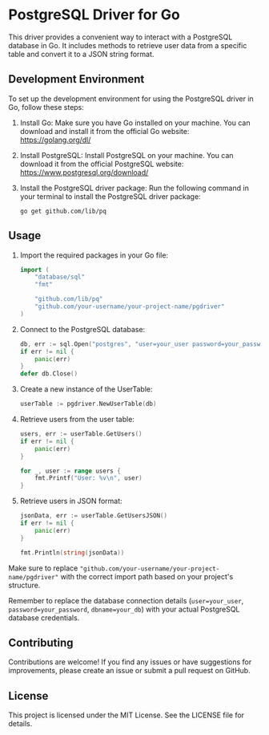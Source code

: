 # PostgreSQL Driver for Go

This driver provides a convenient way to interact with a PostgreSQL database in Go. It includes methods to retrieve user data from a specific table and convert it to a JSON string format.

## Development Environment

To set up the development environment for using the PostgreSQL driver in Go, follow these steps:

1. Install Go: Make sure you have Go installed on your machine. You can download and install it from the official Go website: https://golang.org/dl/

2. Install PostgreSQL: Install PostgreSQL on your machine. You can download it from the official PostgreSQL website: https://www.postgresql.org/download/

3. Install the PostgreSQL driver package: Run the following command in your terminal to install the PostgreSQL driver package:
    ```
    go get github.com/lib/pq
    ```

## Usage

1. Import the required packages in your Go file:
    ```go
    import (
        "database/sql"
        "fmt"
    
        "github.com/lib/pq"
        "github.com/your-username/your-project-name/pgdriver"
    )
    ```

2. Connect to the PostgreSQL database:
    ```go
    db, err := sql.Open("postgres", "user=your_user password=your_password dbname=your_db sslmode=disable")
    if err != nil {
        panic(err)
    }
    defer db.Close()
    ```

3. Create a new instance of the UserTable:
    ```go
    userTable := pgdriver.NewUserTable(db)
    ```

4. Retrieve users from the user table:
    ```go
    users, err := userTable.GetUsers()
    if err != nil {
        panic(err)
    }

    for _, user := range users {
        fmt.Printf("User: %v\n", user)
    }
    ```

5. Retrieve users in JSON format:
    ```go
    jsonData, err := userTable.GetUsersJSON()
    if err != nil {
        panic(err)
    }

    fmt.Println(string(jsonData))
    ```

Make sure to replace `"github.com/your-username/your-project-name/pgdriver"` with the correct import path based on your project's structure.

Remember to replace the database connection details (`user=your_user`, `password=your_password`, `dbname=your_db`) with your actual PostgreSQL database credentials.

## Contributing

Contributions are welcome! If you find any issues or have suggestions for improvements, please create an issue or submit a pull request on GitHub.

## License

This project is licensed under the MIT License. See the LICENSE file for details.
